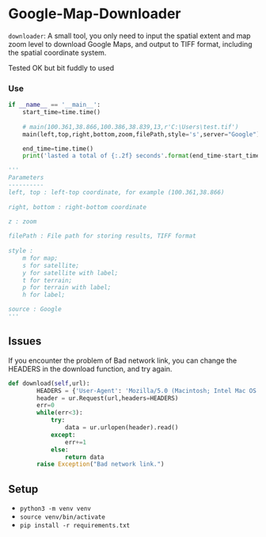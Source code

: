# Google-Map-Downloader
`downloader`: A small tool, you only need to input the spatial extent and map zoom level to download Google Maps, and output to TIFF format, including the spatial coordinate system.

Tested OK but bit fuddly to used

### Use
```python
if __name__ == '__main__':
    start_time=time.time()
    
    # main(100.361,38.866,100.386,38.839,13,r'C:\Users\test.tif')
    main(left,top,right,bottom,zoom,filePath,style='s',server="Google")

    end_time=time.time()
    print('lasted a total of {:.2f} seconds'.format(end_time-start_time))
```
```python
'''
Parameters
----------
left, top : left-top coordinate, for example (100.361,38.866)
    
right, bottom : right-bottom coordinate
    
z : zoom

filePath : File path for storing results, TIFF format
    
style : 
    m for map; 
    s for satellite; 
    y for satellite with label; 
    t for terrain; 
    p for terrain with label; 
    h for label;

source : Google
'''
```
## Issues
If you encounter the problem of Bad network link, you can change the HEADERS in the download function, and try again.
```python
def download(self,url):
        HEADERS = {'User-Agent': 'Mozilla/5.0 (Macintosh; Intel Mac OS X 10_7_5) AppleWebKit/537.36 (KHTML, like Gecko) Chrome/29.0.1547.76 Safari/537.36'}
        header = ur.Request(url,headers=HEADERS)
        err=0
        while(err<3):
            try:
                data = ur.urlopen(header).read()
            except:
                err+=1
            else:
                return data
        raise Exception("Bad network link.")
```

## Setup
* `python3 -m venv venv`
* `source venv/bin/activate`
* `pip install -r requirements.txt`